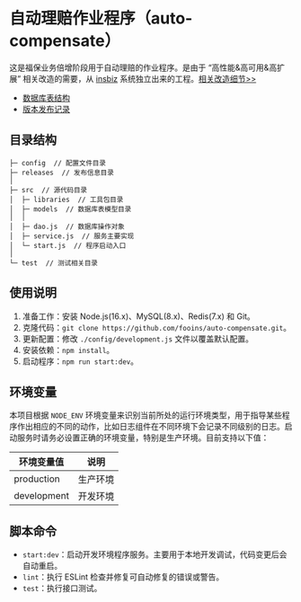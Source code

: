 # 自动理赔作业程序（auto-compensate）

这是福保业务倍增阶段用于自动理赔的作业程序。是由于 “高性能&高可用&高扩展” 相关改造的需要，从 [insbiz](https://github.com/fooins/insbiz) 系统独立出来的工程。[相关改造细节>>](https://github.com/fooins/.github/blob/main/profile/业务倍增/业务倍增阶段系统改造.md)

- [数据库表结构](../../../.github/tree/main/profile/成立初期/sql)
- [版本发布记录](./releases)

## 目录结构

```
├─ config  // 配置文件目录
├─ releases  // 发布信息目录
│
├─ src  // 源代码目录
│  ├─ libraries  // 工具包目录
│  ├─ models  // 数据库表模型目录
│  │
│  ├─ dao.js  // 数据库操作对象
│  ├─ service.js  // 服务主要实现
│  └─ start.js  // 程序启动入口
│
└─ test  // 测试相关目录
```

## 使用说明

1. 准备工作：安装 Node.js(16.x)、MySQL(8.x)、Redis(7.x) 和 Git。
2. 克隆代码：`git clone https://github.com/fooins/auto-compensate.git`。
3. 更新配置：修改 `./config/development.js` 文件以覆盖默认配置。
4. 安装依赖：`npm install`。
5. 启动程序：`npm run start:dev`。

## 环境变量

本项目根据 `NODE_ENV` 环境变量来识别当前所处的运行环境类型，用于指导某些程序作出相应的不同的动作，比如日志组件在不同环境下会记录不同级别的日志。启动服务时请务必设置正确的环境变量，特别是生产环境。目前支持以下值：

| 环境变量值  | 说明     |
| ----------- | -------- |
| production  | 生产环境 |
| development | 开发环境 |

## 脚本命令

- `start:dev`：启动开发环境程序服务。主要用于本地开发调试，代码变更后会自动重启。
- `lint`：执行 ESLint 检查并修复可自动修复的错误或警告。
- `test`：执行接口测试。
